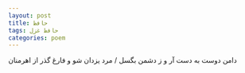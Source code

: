 ```yaml
---
layout: post
title: حافظ
tags: حافظ غزل
categories: poem
---
```


دامن دوست به دست آر و ز دشمن بگسل / مرد یزدان شو و فارغ گذر از اهرمنان
